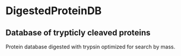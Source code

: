 # DigestedProteinDB

## Database of trypticly cleaved proteins
Protein database digested with trypsin optimized for search by mass. 
